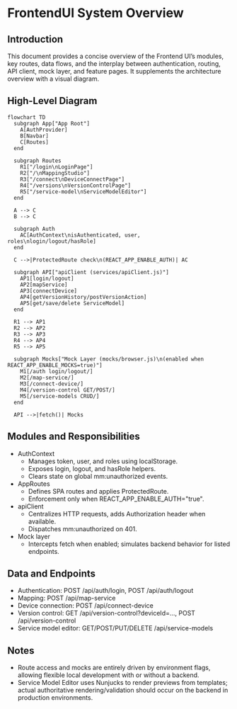 # FrontendUI System Overview

## Introduction

This document provides a concise overview of the Frontend UI’s modules, key routes, data flows, and the interplay between authentication, routing, API client, mock layer, and feature pages. It supplements the architecture overview with a visual diagram.

## High-Level Diagram

```mermaid
flowchart TD
  subgraph App["App Root"]
    A[AuthProvider]
    B[Navbar]
    C[Routes]
  end

  subgraph Routes
    R1["/login\nLoginPage"]
    R2["/\nMappingStudio"]
    R3["/connect\nDeviceConnectPage"]
    R4["/versions\nVersionControlPage"]
    R5["/service-model\nServiceModelEditor"]
  end

  A --> C
  B --> C

  subgraph Auth
    AC[AuthContext\nisAuthenticated, user, roles\nlogin/logout/hasRole]
  end

  C -->|ProtectedRoute check\n(REACT_APP_ENABLE_AUTH)| AC

  subgraph API["apiClient (services/apiClient.js)"]
    AP1[login/logout]
    AP2[mapService]
    AP3[connectDevice]
    AP4[getVersionHistory/postVersionAction]
    AP5[get/save/delete ServiceModel]
  end

  R1 --> AP1
  R2 --> AP2
  R3 --> AP3
  R4 --> AP4
  R5 --> AP5

  subgraph Mocks["Mock Layer (mocks/browser.js)\n(enabled when REACT_APP_ENABLE_MOCKS=true)"]
    M1[/auth login/logout/]
    M2[/map-service/]
    M3[/connect-device/]
    M4[/version-control GET/POST/]
    M5[/service-models CRUD/]
  end

  API -->|fetch()| Mocks
```

## Modules and Responsibilities

- AuthContext
  - Manages token, user, and roles using localStorage.
  - Exposes login, logout, and hasRole helpers.
  - Clears state on global mm:unauthorized events.
- AppRoutes
  - Defines SPA routes and applies ProtectedRoute.
  - Enforcement only when REACT_APP_ENABLE_AUTH="true".
- apiClient
  - Centralizes HTTP requests, adds Authorization header when available.
  - Dispatches mm:unauthorized on 401.
- Mock layer
  - Intercepts fetch when enabled; simulates backend behavior for listed endpoints.

## Data and Endpoints

- Authentication: POST /api/auth/login, POST /api/auth/logout
- Mapping: POST /api/map-service
- Device connection: POST /api/connect-device
- Version control: GET /api/version-control?deviceId=..., POST /api/version-control
- Service model editor: GET/POST/PUT/DELETE /api/service-models

## Notes

- Route access and mocks are entirely driven by environment flags, allowing flexible local development with or without a backend.
- Service Model Editor uses Nunjucks to render previews from templates; actual authoritative rendering/validation should occur on the backend in production environments.

